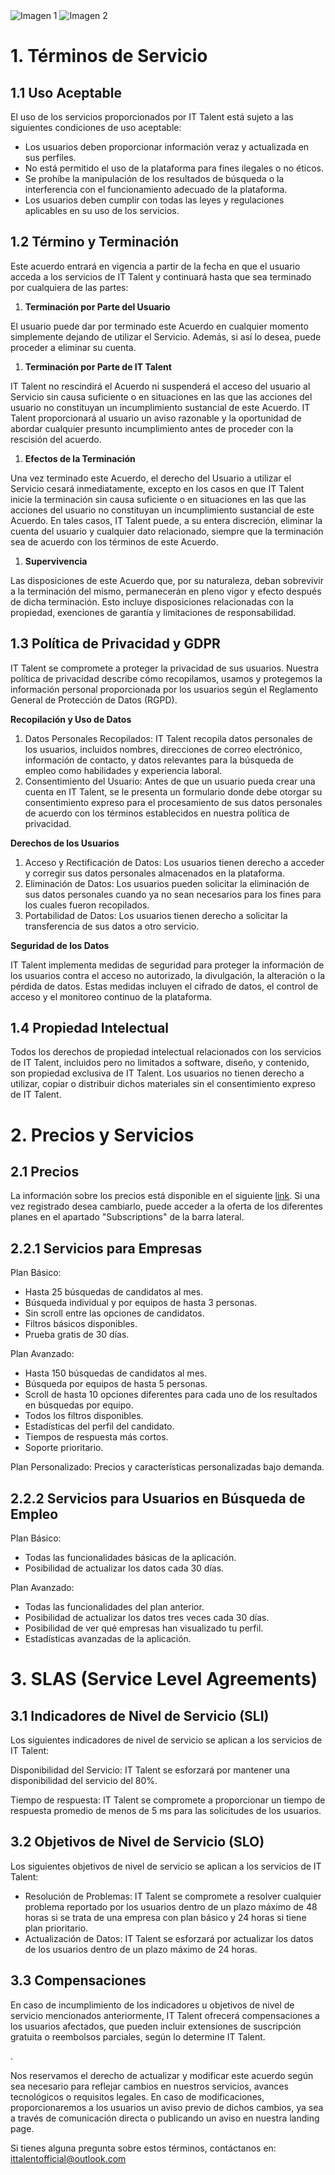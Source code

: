 ﻿<div style={{ display: 'flex' }}>
  <img src="/img/TalentLOGO.png" alt="Imagen 1" style={{ width: '50%', height: 'auto' }} />
  <img src="/img/USLOGO.png" alt="Imagen 2" style={{ width: '30%', height: '30%' }} />
</div>

# <a name="_x0ol9ac5ou8t"></a><a name="_3w47vc6c8s4m"></a>1. Términos de Servicio
## <a name="_flri5wcx5wy2"></a>**1.1 Uso Aceptable**
<a name="_8omdied3e5v9"></a>El uso de los servicios proporcionados por IT Talent está sujeto a las siguientes condiciones de uso aceptable:

- <a name="_usgl4st9x2"></a>Los usuarios deben proporcionar información veraz y actualizada en sus perfiles.
- <a name="_trl1q9hyaq2m"></a>No está permitido el uso de la plataforma para fines ilegales o no éticos.
- <a name="_ngewi3jsuz73"></a>Se prohíbe la manipulación de los resultados de búsqueda o la interferencia con el funcionamiento adecuado de la plataforma.
- <a name="_i09heb3b5frl"></a>Los usuarios deben cumplir con todas las leyes y regulaciones aplicables en su uso de los servicios.
## <a name="_53qp1j1csw1f"></a>**1.2 Término y Terminación**
Este acuerdo entrará en vigencia a partir de la fecha en que el usuario acceda a los servicios de IT Talent y continuará hasta que sea terminado por cualquiera de las partes:

1. **Terminación por Parte del Usuario**

El usuario puede dar por terminado este Acuerdo en cualquier momento simplemente dejando de utilizar el Servicio. Además, si así lo desea, puede proceder a eliminar su cuenta.

1. **Terminación por Parte de IT Talent**

IT Talent no rescindirá el Acuerdo ni suspenderá el acceso del usuario al Servicio sin causa suficiente o en situaciones en las que las acciones del usuario no constituyan un incumplimiento sustancial de este Acuerdo. IT Talent proporcionará al usuario un aviso razonable y la oportunidad de abordar cualquier presunto incumplimiento antes de proceder con la rescisión del acuerdo.

1. **Efectos de la Terminación**

Una vez terminado este Acuerdo, el derecho del Usuario a utilizar el Servicio cesará inmediatamente, excepto en los casos en que IT Talent inicie la terminación sin causa suficiente o en situaciones en las que las acciones del usuario no constituyan un incumplimiento sustancial de este Acuerdo. En tales casos, IT Talent puede, a su entera discreción, eliminar la cuenta del usuario y cualquier dato relacionado, siempre que la terminación sea de acuerdo con los términos de este Acuerdo.

1. **Supervivencia**

<a name="_gupq0zvcbcfs"></a>Las disposiciones de este Acuerdo que, por su naturaleza, deban sobrevivir a la terminación del mismo, permanecerán en pleno vigor y efecto después de dicha terminación. Esto incluye disposiciones relacionadas con la propiedad, exenciones de garantía y limitaciones de responsabilidad.


## <a name="_d7axia8k5b5c"></a>**1.3 Política de Privacidad y GDPR** 
<a name="_50ltirm3841u"></a>IT Talent se compromete a proteger la privacidad de sus usuarios. Nuestra política de privacidad describe cómo recopilamos, usamos y protegemos la información personal proporcionada por los usuarios según el Reglamento General de Protección de Datos (RGPD).

**Recopilación y Uso de Datos**

1. Datos Personales Recopilados: IT Talent recopila datos personales de los usuarios, incluidos nombres, direcciones de correo electrónico, información de contacto, y datos relevantes para la búsqueda de empleo como habilidades y experiencia laboral.
1. Consentimiento del Usuario: Antes de que un usuario pueda crear una cuenta en IT Talent, se le presenta un formulario donde debe otorgar su consentimiento expreso para el procesamiento de sus datos personales de acuerdo con los términos establecidos en nuestra política de privacidad.

<a name="_ehwo2qbnp78"></a>**Derechos de los Usuarios**

1. Acceso y Rectificación de Datos: Los usuarios tienen derecho a acceder y corregir sus datos personales almacenados en la plataforma.
1. Eliminación de Datos: Los usuarios pueden solicitar la eliminación de sus datos personales cuando ya no sean necesarios para los fines para los cuales fueron recopilados.
1. Portabilidad de Datos: Los usuarios tienen derecho a solicitar la transferencia de sus datos a otro servicio.

**Seguridad de los Datos**

<a name="_nfo0i5swgg8y"></a>IT Talent implementa medidas de seguridad para proteger la información de los usuarios contra el acceso no autorizado, la divulgación, la alteración o la pérdida de datos. Estas medidas incluyen el cifrado de datos, el control de acceso y el monitoreo continuo de la plataforma.


## <a name="_32500oae7ow5"></a>**1.4 Propiedad Intelectual**
<a name="_x7qr7qob7evi"></a>Todos los derechos de propiedad intelectual relacionados con los servicios de IT Talent, incluidos pero no limitados a software, diseño, y contenido, son propiedad exclusiva de IT Talent. Los usuarios no tienen derecho a utilizar, copiar o distribuir dichos materiales sin el consentimiento expreso de IT Talent.



# <a name="_wj2b1byxl6m1"></a>2. Precios y Servicios

## <a name="_w8hc7g8g1tm3"></a>**2.1 Precios**
<a name="_x7qr7qob7evi1"></a>La información sobre los precios está disponible en el siguiente [link](https://it-talent-wiki.vercel.app/docs/Marketing/Pricing). Si una vez registrado desea cambiarlo, puede acceder a la oferta de los diferentes planes en el apartado "Subscriptions" de la barra lateral.


## <a name="_w8hc7g8g1tm2"></a>**2.2.1 Servicios para Empresas**
<a name="_pwi1srhug83l"></a>Plan Básico:

- <a name="_sxr40vzdkpt6"></a>Hasta 25 búsquedas de candidatos al mes.
- <a name="_wcz6szahqesc"></a>Búsqueda individual y por equipos de hasta 3 personas.
- <a name="_rk4ck1q2lees"></a>Sin scroll entre las opciones de candidatos.
- <a name="_l07evzcayi5u"></a>Filtros básicos disponibles.
- <a name="_nssi35u6xjjk"></a>Prueba gratis de 30 días.

<a name="_xnfvqtk3i85b"></a>Plan Avanzado:

- <a name="_9g3ufnkdkjt0"></a>Hasta 150 búsquedas de candidatos al mes.
- <a name="_b1hqp8bz56kw"></a>Búsqueda por equipos de hasta 5 personas.
- <a name="_9mzgkpx6hhbt"></a>Scroll de hasta 10 opciones diferentes para cada uno de los resultados en búsquedas por equipo.
- <a name="_nv7bhvref0xv"></a>Todos los filtros disponibles.
- <a name="_voiut4jahddn"></a>Estadísticas del perfil del candidato.
- <a name="_xf1mt7167i8"></a>Tiempos de respuesta más cortos.
- <a name="_m4g0iibhsa16"></a>Soporte prioritario.

<a name="_a03e5s3ubhfq"></a>Plan Personalizado: Precios y características personalizadas bajo demanda.


## <a name="_x0dgzvjnpc3d"></a>**2.2.2 Servicios para Usuarios en Búsqueda de Empleo**
<a name="_gnzg8dp3lmwz"></a>Plan Básico:

- <a name="_760wlm5fvdt0"></a>Todas las funcionalidades básicas de la aplicación.
- <a name="_ip4sx3b23obx"></a>Posibilidad de actualizar los datos cada 30 días.

<a name="_gqs0n8rn70tu"></a>Plan Avanzado:

- <a name="_58gfhr552k7b"></a>Todas las funcionalidades del plan anterior.
- <a name="_tf3uw1j9f3wb"></a>Posibilidad de actualizar los datos tres veces cada 30 días.
- <a name="_v850zuc4e2im"></a>Posibilidad de ver qué empresas han visualizado tu perfil.
- <a name="_r8n72f7y5wa4"></a>Estadísticas avanzadas de la aplicación.

# <a name="_abvryauyv25q"></a>3. SLAS (Service Level Agreements)
## <a name="_aa6nfus4j9eo"></a>**3.1 Indicadores de Nivel de Servicio (SLI)**
<a name="_8m4rija4b8vx"></a>Los siguientes indicadores de nivel de servicio se aplican a los servicios de IT Talent:

<a name="_j6e03t4ioezn"></a>Disponibilidad del Servicio: IT Talent se esforzará por mantener una disponibilidad del servicio del 80%.

<a name="_xtw3vwnwkgao"></a>Tiempo de respuesta: IT Talent se compromete a proporcionar un tiempo de respuesta promedio de menos de 5 ms para las solicitudes de los usuarios.

## <a name="_da67ed6eb8im"></a>**3.2 Objetivos de Nivel de Servicio (SLO)**
<a name="_4on2jpjoqgk"></a>Los siguientes objetivos de nivel de servicio se aplican a los servicios de IT Talent:

- <a name="_xit0yu61tijr"></a>Resolución de Problemas: IT Talent se compromete a resolver cualquier problema reportado por los usuarios dentro de un plazo máximo de 48 horas si se trata de una empresa con plan básico y 24 horas si tiene plan prioritario.
- <a name="_e7kuo9tug6ee"></a>Actualización de Datos: IT Talent se esforzará por actualizar los datos de los usuarios dentro de un plazo máximo de 24 horas.
## <a name="_boh4i8e8l53v"></a>**3.3 Compensaciones**
<a name="_u9rfa5arlsen"></a>En caso de incumplimiento de los indicadores u objetivos de nivel de servicio mencionados anteriormente, IT Talent ofrecerá compensaciones a los usuarios afectados, que pueden incluir extensiones de suscripción gratuita o reembolsos parciales, según lo determine IT Talent.

.

Nos reservamos el derecho de actualizar y modificar este acuerdo según sea necesario para reflejar cambios en nuestros servicios, avances tecnológicos o requisitos legales. En caso de modificaciones, proporcionaremos a los usuarios un aviso previo de dichos cambios, ya sea a través de comunicación directa o publicando un aviso en nuestra landing page.


Si tienes alguna pregunta sobre estos términos, contáctanos en: ittalentofficial@outlook.com

